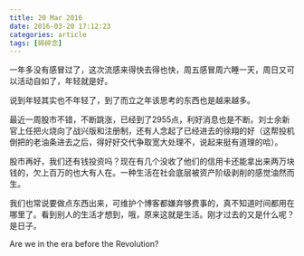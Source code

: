 ```yaml
---
title: 20 Mar 2016
date: 2016-03-20 17:12:23
categories: article
tags: [碎碎念]
---
```

一年多没有感冒过了，这次流感来得快去得也快，周五感冒周六睡一天，周日又可以活动自如了，年轻就是好。
<!-- more -->

说到年轻其实也不年轻了，到了而立之年该思考的东西也是越来越多。

最近一周股市不错，不断跳涨，已经到了2955点，利好消息也是不断。刘士余新官上任把火烧向了战兴版和注册制，还有人念起了已经进去的徐翔的好（这帮投机倒把的老油条进去之后，得好好交代争取宽大处理不，说起来挺有道理的哈）。

股市再好，我们还有钱投资吗？现在有几个没收了他们的信用卡还能拿出来两万块钱的，欠上百万的也大有人在。一种生活在社会底层被资产阶级剥削的感觉油然而生。

我们也常说要做点东西出来，可维护个博客都嫌弃够费事的，真不知道时间都用在哪里了。看到别人的生活才想到，哦，原来这就是生活。刚才过去的又是什么呢？是日子。

Are we in the era before the Revolution?